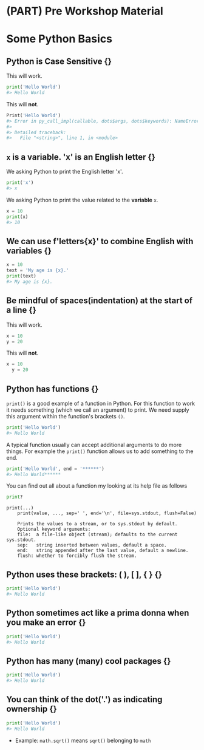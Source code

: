 # (PART) Pre Workshop Material



# Some Python Basics

##  Python is Case Sensitive  {}

This will work.


```python
print('Hello World')
#> Hello World
```

This will **not**.


```python
Print('Hello World')
#> Error in py_call_impl(callable, dots$args, dots$keywords): NameError: name 'Print' is not defined
#> 
#> Detailed traceback:
#>   File "<string>", line 1, in <module>
```

##  <code>x</code> is a variable. 'x' is an English letter  {}

We asking Python to print the English letter 'x'.

```python
print('x')
#> x
```

We asking Python to print the value related to the **variable** `x`.

```python
x = 10
print(x)
#> 10
```

##  We can use f'letters{x}' to combine English with variables  {}


```python
x = 10
text = 'My age is {x}.'
print(text)
#> My age is {x}.
```

##  Be mindful of spaces(indentation) at the start of a line  {}

This will work.


```python
x = 10
y = 20
```

This will **not**.


```python
x = 10
  y = 20
```


##  Python has functions  {}

`print()` is a good example of a function in Python. For this function to work it needs something (which we call an argument) to print. We need supply this argument within the function's brackets `()`.


```python
print('Hello World')
#> Hello World
```

A typical function usually can accept additional arguments to do more things. For example the `print()` function allows us to add something to the end.


```python
print('Hello World', end = '******')
#> Hello World******
```

You can find out all about a function my looking at its help file as follows


```python
print?
```
```
print(...)
    print(value, ..., sep=' ', end='\n', file=sys.stdout, flush=False)
    
    Prints the values to a stream, or to sys.stdout by default.
    Optional keyword arguments:
    file:  a file-like object (stream); defaults to the current sys.stdout.
    sep:   string inserted between values, default a space.
    end:   string appended after the last value, default a newline.
    flush: whether to forcibly flush the stream.
```

##  Python uses these brackets: ( ), [ ], { }  {}


```python
print('Hello World')
#> Hello World
```


##  Python sometimes act like a prima donna when you make an error  {}


```python
print('Hello World')
#> Hello World
```


##  Python has many (many) cool packages  {}


```python
print('Hello World')
#> Hello World
```



##  You can think of the dot('.') as indicating ownership  {}


```python
print('Hello World')
#> Hello World
```


-   Example: `math.sqrt()` means `sqrt()` belonging to `math`

